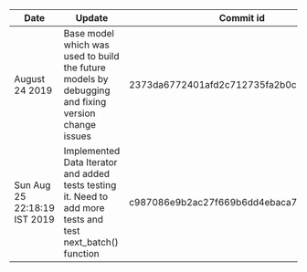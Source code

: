 | Date           | Update | Commit id|Stable?|
|---|---|---|---|
| August 24 2019 | Base model which was used to build the future models by debugging and fixing version change issues | 2373da6772401afd2c712735fa2b0c180ee3101b | No
| Sun Aug 25 22:18:19 IST 2019 | Implemented Data Iterator and added tests testing it. Need to add more tests and test next_batch() function | c987086e9b2ac27f669b6dd4ebaca79314a1d2b1| No  
